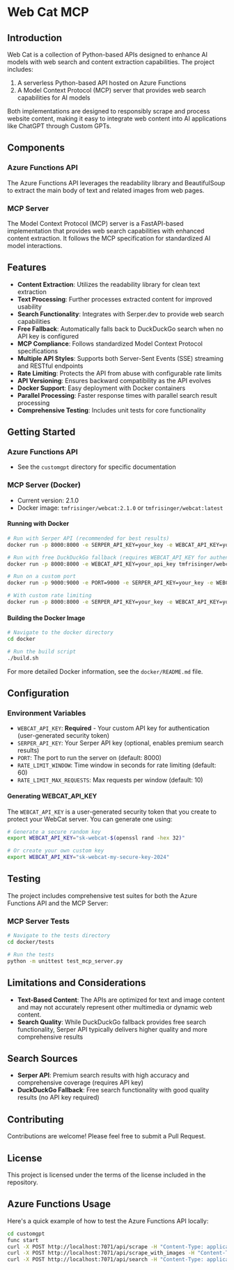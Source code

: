 # Web Cat MCP

## Introduction

Web Cat is a collection of Python-based APIs designed to enhance AI models with web search and content extraction capabilities. The project includes:

1. A serverless Python-based API hosted on Azure Functions
2. A Model Context Protocol (MCP) server that provides web search capabilities for AI models

Both implementations are designed to responsibly scrape and process website content, making it easy to integrate web content into AI applications like ChatGPT through Custom GPTs.

## Components

### Azure Functions API

The Azure Functions API leverages the readability library and BeautifulSoup to extract the main body of text and related images from web pages.

### MCP Server

The Model Context Protocol (MCP) server is a FastAPI-based implementation that provides web search capabilities with enhanced content extraction. It follows the MCP specification for standardized AI model interactions.

## Features
 - **Content Extraction**: Utilizes the readability library for clean text extraction
 - **Text Processing**: Further processes extracted content for improved usability
 - **Search Functionality**: Integrates with Serper.dev to provide web search capabilities
 - **Free Fallback**: Automatically falls back to DuckDuckGo search when no API key is configured
 - **MCP Compliance**: Follows standardized Model Context Protocol specifications
 - **Multiple API Styles**: Supports both Server-Sent Events (SSE) streaming and RESTful endpoints
 - **Rate Limiting**: Protects the API from abuse with configurable rate limits
 - **API Versioning**: Ensures backward compatibility as the API evolves
 - **Docker Support**: Easy deployment with Docker containers
 - **Parallel Processing**: Faster response times with parallel search result processing
 - **Comprehensive Testing**: Includes unit tests for core functionality

## Getting Started

### Azure Functions API
- See the `customgpt` directory for specific documentation

### MCP Server (Docker)
- Current version: 2.1.0
- Docker image: `tmfrisinger/webcat:2.1.0` or `tmfrisinger/webcat:latest`

#### Running with Docker
```bash
# Run with Serper API (recommended for best results)
docker run -p 8000:8000 -e SERPER_API_KEY=your_key -e WEBCAT_API_KEY=your_api_key tmfrisinger/webcat:latest

# Run with free DuckDuckGo fallback (requires WEBCAT_API_KEY for authentication)
docker run -p 8000:8000 -e WEBCAT_API_KEY=your_api_key tmfrisinger/webcat:latest

# Run on a custom port
docker run -p 9000:9000 -e PORT=9000 -e SERPER_API_KEY=your_key -e WEBCAT_API_KEY=your_api_key tmfrisinger/webcat:latest

# With custom rate limiting
docker run -p 8000:8000 -e SERPER_API_KEY=your_key -e WEBCAT_API_KEY=your_api_key -e RATE_LIMIT_WINDOW=60 -e RATE_LIMIT_MAX_REQUESTS=10 tmfrisinger/webcat:latest
```

#### Building the Docker Image
```bash
# Navigate to the docker directory
cd docker

# Run the build script
./build.sh
```

For more detailed Docker information, see the `docker/README.md` file.

## Configuration

### Environment Variables
- `WEBCAT_API_KEY`: **Required** - Your custom API key for authentication (user-generated security token)
- `SERPER_API_KEY`: Your Serper API key (optional, enables premium search results)
- `PORT`: The port to run the server on (default: 8000)
- `RATE_LIMIT_WINDOW`: Time window in seconds for rate limiting (default: 60)
- `RATE_LIMIT_MAX_REQUESTS`: Max requests per window (default: 10)

#### Generating WEBCAT_API_KEY
The `WEBCAT_API_KEY` is a user-generated security token that you create to protect your WebCat server. You can generate one using:

```bash
# Generate a secure random key
export WEBCAT_API_KEY="sk-webcat-$(openssl rand -hex 32)"

# Or create your own custom key
export WEBCAT_API_KEY="sk-webcat-my-secure-key-2024"
```

## Testing

The project includes comprehensive test suites for both the Azure Functions API and the MCP Server:

### MCP Server Tests
```bash
# Navigate to the tests directory
cd docker/tests

# Run the tests
python -m unittest test_mcp_server.py
```

## Limitations and Considerations
- **Text-Based Content**: The APIs are optimized for text and image content and may not accurately represent other multimedia or dynamic web content.
- **Search Quality**: While DuckDuckGo fallback provides free search functionality, Serper API typically delivers higher quality and more comprehensive results

## Search Sources
- **Serper API**: Premium search results with high accuracy and comprehensive coverage (requires API key)
- **DuckDuckGo Fallback**: Free search functionality with good quality results (no API key required)

## Contributing

Contributions are welcome! Please feel free to submit a Pull Request.

## License

This project is licensed under the terms of the license included in the repository.

## Azure Functions Usage

Here's a quick example of how to test the Azure Functions API locally:

```bash
cd customgpt
func start
curl -X POST http://localhost:7071/api/scrape -H "Content-Type: application/json" -d "{\"url\":\"https://example.com\"}" # text only
curl -X POST http://localhost:7071/api/scrape_with_images -H "Content-Type: application/json" -d "{\"url\":\"https://bigmedium.com/speaking/sentient-design-josh-clark-talk.html\"}" #text and images
curl -X POST http://localhost:7071/api/search -H "Content-Type: application/json" -d "{\"query\":\"your search query\"}" # search and get content
```
